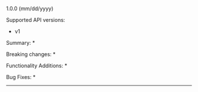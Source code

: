 1.0.0 (mm/dd/yyyy)

Supported API versions:
* v1

Summary:
* 

Breaking changes:
* 

Functionality Additions:
* 

Bug Fixes:
* 

-----------------------

